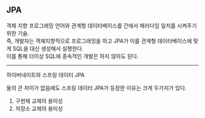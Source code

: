 ## JPA

객체 지향 프로그래밍 언어와 관계형 데이터베이스를 간에서 패러다임 일치를 시켜주기 위한 기술.
<br>
즉, 개발자는 객체지향적으로 프로그래밍을 하고 JPA가 이를 관계형 데이터베이스에 맞게 SQL을 대신 생성해서 실행한다.
<br>
이를 통해 더이상 SQL에 종속적인 개발은 하지 않아도 된다.

------
하이버네이트와 스프링 데이터 JPA

둘의 큰 차이가 없음에도 스프링 데이터 JPA가 등장한 이유는 크게 두가지가 있다.
1. 구현체 교체의 용이성
2. 저장소 교체의 용이성

